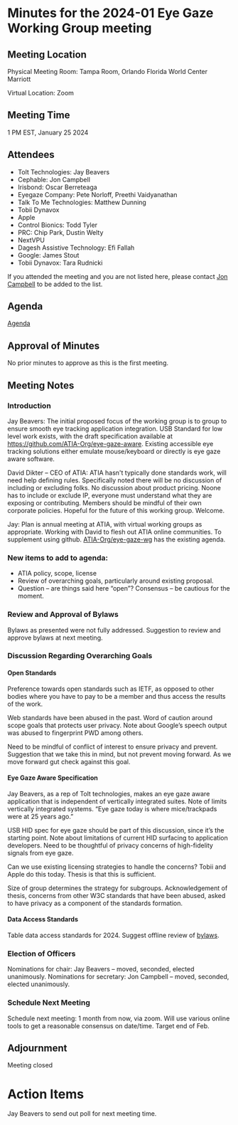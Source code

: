 # Minutes for the 2024-01 Eye Gaze Working Group meeting

## Meeting Location
Physical Meeting Room: Tampa Room, Orlando Florida World Center Marriott

Virtual Location: Zoom

## Meeting Time
1 PM EST, January 25 2024

## Attendees
- Tolt Technologies: Jay Beavers
- Cephable: Jon Campbell
- Irisbond: Oscar Berreteaga
- Eyegaze Company: Pete Norloff, Preethi Vaidyanathan
- Talk To Me Technologies: Matthew Dunning
- Tobii Dynavox
- Apple
- Control Bionics: Todd Tyler
- PRC: Chip Park, Dustin Welty
- NextVPU
- Dagesh Assistive Technology: Efi Fallah
- Google: James Stout
- Tobii Dynavox: Tara Rudnicki

If you attended the meeting and you are not listed here, please contact [Jon Campbell](jcampbell@cephable.com) to be added to the list.

## Agenda

[Agenda](./agenda.md)

## Approval of Minutes

No prior minutes to approve as this is the first meeting.

## Meeting Notes

### Introduction

Jay Beavers: The initial proposed focus of the working group is to group to ensure smooth eye tracking application integration. USB Standard for low level work exists, with the draft specification available at https://github.com/ATIA-Org/eye-gaze-aware. Existing accessible eye tracking solutions either emulate mouse/keyboard or directly is eye gaze aware software.

David Dikter – CEO of ATIA:
ATIA hasn't typically done standards work, will need help defining rules. Specifically noted there will be no discussion of including or excluding folks. No discussion about product pricing. Noone has to include or exclude IP, everyone must understand what they are exposing or contributing. Members should be mindful of their own corporate policies. Hopeful for the future of this working group. Welcome.

Jay: Plan is annual meeting at ATIA, with virtual working groups as appropriate. Working with David to flesh out ATIA online communities. To supplement using github. [ATIA-Org/eye-gaze-wg](./agenda.md) has the existing agenda.

### New items to add to agenda:

- ATIA policy, scope, license
- Review of overarching goals, particularly around existing proposal.
- Question – are things said here “open”? Consensus – be cautious for the moment.

### Review and Approval of Bylaws

Bylaws as presented were not fully addressed. Suggestion to review and approve bylaws at next meeting.

### Discussion Regarding Overarching Goals

#### Open Standards
Preference towards open standards such as IETF, as opposed to other bodies where you have to pay to be a member and thus access the results of the work.

Web standards have been abused in the past. Word of caution around scope goals that protects user privacy. Note about Google’s speech output was abused to fingerprint PWD among others.

Need to be mindful of conflict of interest to ensure privacy and prevent. Suggestion that we take this in mind, but not prevent moving forward. As we move forward gut check against this goal.

#### Eye Gaze Aware Specification
Jay Beavers, as a rep of Tolt technologies, makes an eye gaze aware application that is independent of vertically integrated suites. Note of limits vertically integrated systems. “Eye gaze today is where mice/trackpads were at 25 years ago.”

USB HID spec for eye gaze should be part of this discussion, since it’s the starting point. Note about limitations of current HID surfacing to application developers. Need to be thoughtful of privacy concerns of high-fidelity signals from eye gaze.

Can we use existing licensing strategies to handle the concerns? Tobii and Apple do this today. Thesis is that this is sufficient.

Size of group determines the strategy for subgroups. Acknowledgement of thesis, concerns from other W3C standards that have been abused, asked to have privacy as a component of the standards formation.

#### Data Access Standards
Table data access standards for 2024. Suggest offline review of [bylaws](../../bylaws.md).


### Election of Officers
Nominations for chair: Jay Beavers – moved, seconded, elected unanimously.
Nominations for secretary: Jon Campbell – moved, seconded, elected unanimously.

### Schedule Next Meeting
Schedule next meeting: 1 month from now, via zoom. Will use various online tools to get a reasonable consensus on date/time. Target end of Feb.

## Adjournment
Meeting closed

# Action Items
Jay Beavers to send out poll for next meeting time.